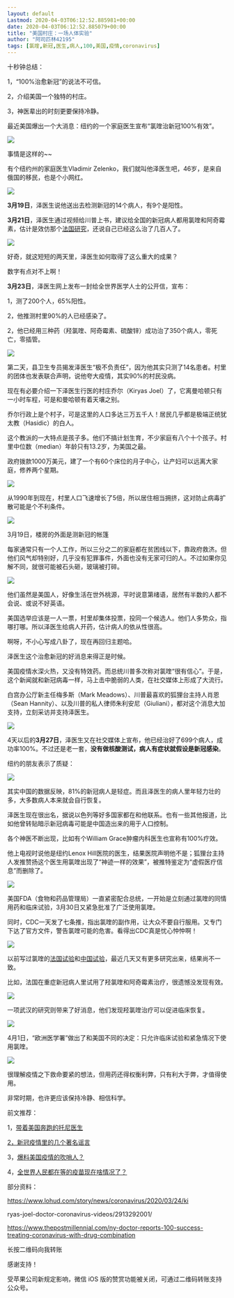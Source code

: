```yaml
---
layout: default
Lastmod: 2020-04-03T06:12:52.885981+00:00
date: 2020-04-03T06:12:52.885079+00:00
title: "​美国村庄：一场人体实验"
author: "阿司匹林42195"
tags: [氯喹,新冠,医生,病人,100,美国,疫情,coronavirus]
---
```


十秒钟总结：  

1，“100%治愈新冠”的说法不可信。

2，介绍美国一个独特的村庄。  

3，神医辈出的时刻更要保持冷静。  

最近美国爆出一个大消息：纽约的一个家庭医生宣布“氯喹治新冠100%有效”。

![](https://images.weserv.nl/?url=https%3A//mmbiz.qpic.cn/mmbiz_jpg/rLQHEE6z0lsfpLqeSKia3xMzUvp4oKa7vXrIqARJju6njX6RfUr9Ia9dicrJzriabO8zJbDSD343Fvq6zPSmpeib9Q/640%3Fwx_fmt%3Djpeg)

事情是这样的~~  

有个纽约州的家庭医生Vladimir Zelenko，我们就叫他泽医生吧，46岁，是来自俄国的移民，也是个小网红。

![](https://images.weserv.nl/?url=https%3A//mmbiz.qpic.cn/mmbiz_png/rLQHEE6z0lu9HAxVo2eic9MCXUqY5rxa9jIcAbrBkzOX8hJa1qnr7Oa6iawPyphU4Jb6tgia4TwusHYcnQelcYDrw/640%3Fwx_fmt%3Dpng)

**3月19日**，泽医生说他送出去检测新冠的14个病人，有9个是阳性。

**3月21日**，泽医生通过视频给川普上书，建议给全国的新冠病人都用氯喹和阿奇霉素，估计是效仿那个[法国研究](http://mp.weixin.qq.com/s?__biz=MzUzMzkxOTc4NA==&mid=2247484594&idx=1&sn=dd50399dde3e7921b16bae8d7ffd6f85&chksm=fa9de5f5cdea6ce3f6d8bec94df8b83c227c0b1fc49c3c6896ae1943d4810142ca76633aec53&scene=21#wechat_redirect)，还说自己已经这么治了几百人了。

![](https://images.weserv.nl/?url=https%3A//mmbiz.qpic.cn/mmbiz_jpg/rLQHEE6z0lu9HAxVo2eic9MCXUqY5rxa9SPTpNmtiaPhja1uR4natrbltKAw0zzmdvUqqwIDPuJgJbsWd3qhsQmw/640%3Fwx_fmt%3Djpeg)  

好奇，就这短短的两天里，泽医生如何取得了这么重大的成果？

数字有点对不上啊！

**3月23日**，泽医生网上发布一封给全世界医学人士的公开信，宣布：

1，测了200个人，65%阳性。

2，他推测村里90%的人已经感染了。  

2，他已经用三种药（羟氯喹、阿奇霉素、硫酸锌）成功治了350个病人，零死亡，零插管。

![](https://images.weserv.nl/?url=https%3A//mmbiz.qpic.cn/mmbiz_jpg/rLQHEE6z0lu9HAxVo2eic9MCXUqY5rxa958icG2gkXW6ib1pibe9ARib28iaPKdpnKrtz5ySBkQ2x8Y2ib51qIicRTiafuA/640%3Fwx_fmt%3Djpeg)

第二天，县卫生专员揭发泽医生“极不负责任”，因为他其实只测了14名患者。村里的团体也发表联合声明，说他夸大疫情，其实90%的村民没病。  

现在有必要介绍一下泽医生行医的村庄乔尔（Kiryas Joel）了，它离曼哈顿只有一小时车程，可是和曼哈顿有着天壤之别。

乔尔行政上是个村子，可是这里的人口多达三万五千人！居民几乎都是极端正统犹太教（Hasidic）的白人。

这个教派的一大特点是孩子多。他们不搞计划生育，不少家庭有八个十个孩子。村里中位数（median）年龄只有13.2岁，为美国之最。

政府拨款1000万美元，建了一个有60个床位的月子中心，让产妇可以远离大家庭，修养两个星期。

![](https://images.weserv.nl/?url=https%3A//mmbiz.qpic.cn/mmbiz_jpg/rLQHEE6z0lu9HAxVo2eic9MCXUqY5rxa9nrDI2knkdIdtzQRogMTMGbH6UjsK1LYia9lzAfdw8Qg9OJ6sgbmFmxA/640%3Fwx_fmt%3Djpeg)

从1990年到现在，村里人口飞速增长了5倍，所以居住相当拥挤，这对防止病毒扩散可能是个不利条件。

![](https://images.weserv.nl/?url=https%3A//mmbiz.qpic.cn/mmbiz_jpg/rLQHEE6z0lu9HAxVo2eic9MCXUqY5rxa9j2qYGEbibNZYXHibIWZNJwHgZh7SVsAicibiblcb9AgNAx1s9ibZhBI6oenw/640%3Fwx_fmt%3Djpeg)

3月19日，楼房的外面是测新冠的帐篷  

每家通常只有一个人工作，所以三分之二的家庭都在贫困线以下，靠政府救济。但他们风气却特别好，几乎没有犯罪事件，外面也没有无家可归的人。不过如果你见解不同，就很可能被石头砸，玻璃被打碎。

![](https://images.weserv.nl/?url=https%3A//mmbiz.qpic.cn/mmbiz_jpg/rLQHEE6z0lu9HAxVo2eic9MCXUqY5rxa967ibfSRiap7KtciahUAXNUib9tABCg7CoWicklWLC4T0eWYGPEKrPAHebhA/640%3Fwx_fmt%3Djpeg)

他们虽然是美国人，好像生活在世外桃源，平时说意第绪语，居然有半数的人都不会说、或说不好英语。

美国选举应该是一人一票，村里却集体投票，投同一个候选人。他们人多势众，指哪打哪。所以泽医生给病人开药，估计病人的依从性很高。

啊呀，不小心写成八卦了，现在再回归主题哈。  

泽医生这个治愈新冠的好消息来得正是时候。

美国疫情水深火热，又没有特效药。而总统川普多次称对氯喹“很有信心”。于是，这个新闻就和新冠病毒一样，马上击中脆弱的人类，在社交媒体上形成了大流行。

白宫办公厅新主任梅多斯（Mark Meadows）、川普最喜欢的狐狸台主持人肖恩（Sean Hannity）、以及川普的私人律师朱利安尼（Giuliani），都对这个消息大加支持，立刻采访并支持泽医生。

![](https://images.weserv.nl/?url=https%3A//mmbiz.qpic.cn/mmbiz_jpg/rLQHEE6z0lu9HAxVo2eic9MCXUqY5rxa9y7R6Gsus2l7IA3icT9XAh9TUykHydZFh7mYg45S6ckkpogz7FGrXe7Q/640%3Fwx_fmt%3Djpeg)

4天以后的**3月27日**，泽医生又在社交媒体上宣布，他已经治好了699个病人，成功率100%。不过还是老一套，**没有做核酸测试，病人有症状就假设是新冠感染**。

纽约的朋友表示了质疑：  

![](https://images.weserv.nl/?url=https%3A//mmbiz.qpic.cn/mmbiz_jpg/rLQHEE6z0lu9HAxVo2eic9MCXUqY5rxa9pYXwPbd3KRWzDGzGXaca6f4iaOp3n7vPAyuIHwNjUp7C8tMmY4Yzwhw/640%3Fwx_fmt%3Djpeg)

其实中国的数据反映，81%的新冠病人是轻症。而且泽医生的病人里年轻力壮的多，大多数病人本来就会自行恢复。

泽医生现在很出名，据说以色列等好多国家都在和他联系。也有一些其他报道，比如他曾转贴暗示新冠病毒可能是中国造出来的用于人口控制。

各个神医不断出现，比如有个William Grace肿瘤内科医生也宣称有100%疗效。

他上电视时说他是纽约Lenox Hill医院的医生，结果医院声明他不是；狐狸台主持人发推赞扬这个医生用氯喹出现了“神迹一样的效果”，被推特鉴定为“虚假医疗信息”而删除了。

![](https://images.weserv.nl/?url=https%3A//mmbiz.qpic.cn/mmbiz_jpg/rLQHEE6z0lu9HAxVo2eic9MCXUqY5rxa9drULlZA6xbRqT8f3mfiaX91n31n5ic54evPGV9s9agR1ficibyrdmEibXPw/640%3Fwx_fmt%3Djpeg)

美国FDA（食物和药品管理局）一直紧密配合总统，一开始是立刻通过氯喹的同情用药和临床试验，3月30日又紧急批准了广泛使用氯喹。

同时，CDC一天发了七条推，指出氯喹的副作用，让大众不要自行服用。又专门下达了官方文件，警告氯喹可能的危害。看得出CDC真是忧心忡忡啊！

![](https://images.weserv.nl/?url=https%3A//mmbiz.qpic.cn/mmbiz_jpg/rLQHEE6z0lu9HAxVo2eic9MCXUqY5rxa98RltnAweH8J8NVia0icndHf0B9IM9v7swJD7mnDvPOGQtiatGgBWmV0ZA/640%3Fwx_fmt%3Djpeg)

以前写过氯喹的[法国试验](http://mp.weixin.qq.com/s?__biz=MzUzMzkxOTc4NA==&mid=2247484594&idx=1&sn=dd50399dde3e7921b16bae8d7ffd6f85&chksm=fa9de5f5cdea6ce3f6d8bec94df8b83c227c0b1fc49c3c6896ae1943d4810142ca76633aec53&scene=21#wechat_redirect)和[中国试验](http://mp.weixin.qq.com/s?__biz=MzUzMzkxOTc4NA==&mid=2247484623&idx=1&sn=cfd3c3ae0c7615682dc5f3cee175baf3&chksm=fa9de588cdea6c9e154d5593ce3ba3464e994ae063fc0f1aa0b635adb0cc867a2fa34c8ba59a&scene=21#wechat_redirect)，最近几天又有更多研究出来，结果尚不一致。

比如，法国在重症新冠病人里试用了羟氯喹和阿奇霉素治疗，很遗憾没发现有效。  

![](https://images.weserv.nl/?url=https%3A//mmbiz.qpic.cn/mmbiz_jpg/rLQHEE6z0lu9HAxVo2eic9MCXUqY5rxa9YfpcVNTSZDoe3K2ZSHJYp04C0pAzeOx9WVgYnh1PNgdVribROFtD9vg/640%3Fwx_fmt%3Djpeg)

一项武汉的研究则带来了好消息，他们发现羟氯喹治疗可以促进临床恢复。  

![](https://images.weserv.nl/?url=https%3A//mmbiz.qpic.cn/mmbiz_jpg/rLQHEE6z0lu9HAxVo2eic9MCXUqY5rxa9QmeMevf5XPSiaqoLu33dAKue2f5EKWZntpzDicItmQ8nY97VcCDDicRjg/640%3Fwx_fmt%3Djpeg)

4月1日，“欧洲医学署”做出了和美国不同的决定：只允许临床试验和紧急情况下使用氯喹。  

![](https://images.weserv.nl/?url=https%3A//mmbiz.qpic.cn/mmbiz_jpg/rLQHEE6z0lu9HAxVo2eic9MCXUqY5rxa9evMsUV0yudSr0xzMmgibw8po3561AslrVSAw7dZzficcuzm6gVeR2lBw/640%3Fwx_fmt%3Djpeg)

很理解疫情之下救命要紧的想法，但用药还得权衡利弊，只有利大于弊，才值得使用。  

非常时期，也许更应该保持冷静、相信科学。

前文推荐：

1，[带着美国奔跑的托尼医生](http://mp.weixin.qq.com/s?__biz=MzUzMzkxOTc4NA==&mid=2247484660&idx=1&sn=2a6ef4725544b4082985b9e5b419a62b&chksm=fa9de5b3cdea6ca5c0034d465308c08ee5d9faa9e4443ce1ac350b26aa74bd8f2e4e7a6bd516&scene=21#wechat_redirect)[](http://mp.weixin.qq.com/s?__biz=MzUzMzkxOTc4NA==&mid=2247484594&idx=1&sn=dd50399dde3e7921b16bae8d7ffd6f85&chksm=fa9de5f5cdea6ce3f6d8bec94df8b83c227c0b1fc49c3c6896ae1943d4810142ca76633aec53&scene=21#wechat_redirect)

[2，新冠疫情里的几个著名谣言](http://mp.weixin.qq.com/s?__biz=MzUzMzkxOTc4NA==&mid=2247484515&idx=1&sn=75a247d7e03dec7a6c20b6e38ef6383d&chksm=fa9de524cdea6c32ea50df03b4971fb36b026fafa38803240ad345e9b028c526e825c275dc4e&scene=21#wechat_redirect)

3，[爆料美国疫情的吹哨人？](http://mp.weixin.qq.com/s?__biz=MzUzMzkxOTc4NA==&mid=2247484384&idx=1&sn=513751b6cafd79dc7d3bd87690ed3bc8&chksm=fa9de2a7cdea6bb114f37417e83ffc7e2a11daa06a4bebbe6a57c5bb9ab6ad5d5e61270c7ffb&scene=21#wechat_redirect)

4，[全世界人民都在等的疫苗现在啥情况了？](http://mp.weixin.qq.com/s?__biz=MzUzMzkxOTc4NA==&mid=2247484527&idx=1&sn=b9e538a3b1deadb9e9d4236184f0f5af&chksm=fa9de528cdea6c3e87f09cd612b42c97c2b3a34ef6c482990da2bd28ee8d286792374ccec21e&scene=21#wechat_redirect)

部分资料：

https://www.lohud.com/story/news/coronavirus/2020/03/24/ki

ryas-joel-doctor-coronavirus-videos/2913292001/

https://www.thepostmillennial.com/ny-doctor-reports-100-success-treating-coronavirus-with-drug-combination

长按二维码向我转账

感谢支持！

受苹果公司新规定影响，微信 iOS 版的赞赏功能被关闭，可通过二维码转账支持公众号。

